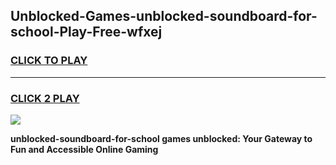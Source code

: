
## Unblocked-Games-unblocked-soundboard-for-school-Play-Free-wfxej
<h3>
<a href="https://premium76.site?title=unblocked-soundboard-for-school&ref=10A">CLICK TO PLAY</a></h3>
<hr>

<h3>
<a href="https://premium76.site?title=unblocked-soundboard-for-school&ref=10A">CLICK 2 PLAY</a>
  
</h3>

<a href="https://premium76.site?title=unblocked-soundboard-for-school&ref=10A"><img src="https://clearcache.store/games.png"></a>


**unblocked-soundboard-for-school games unblocked: Your Gateway to Fun and Accessible Online Gaming**
